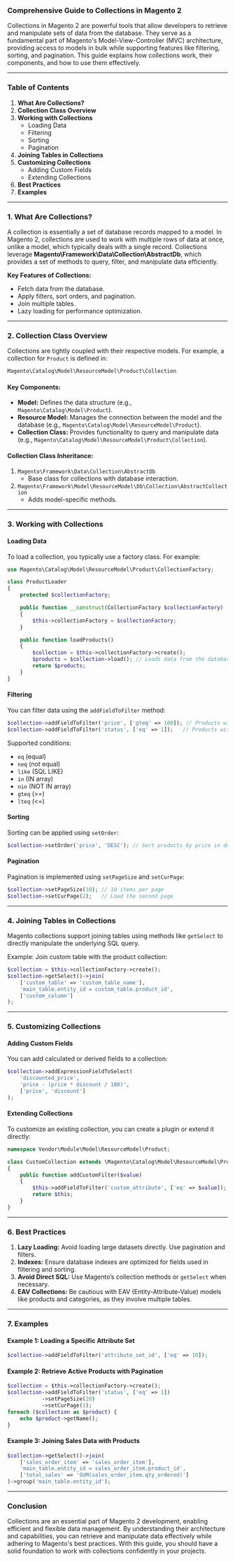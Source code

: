 ### Comprehensive Guide to Collections in Magento 2

Collections in Magento 2 are powerful tools that allow developers to retrieve and manipulate sets of data from the database. They serve as a fundamental part of Magento's Model-View-Controller (MVC) architecture, providing access to models in bulk while supporting features like filtering, sorting, and pagination. This guide explains how collections work, their components, and how to use them effectively.

---

### Table of Contents
1. **What Are Collections?**
2. **Collection Class Overview**
3. **Working with Collections**
   - Loading Data
   - Filtering
   - Sorting
   - Pagination
4. **Joining Tables in Collections**
5. **Customizing Collections**
   - Adding Custom Fields
   - Extending Collections
6. **Best Practices**
7. **Examples**

---

### 1. What Are Collections?

A collection is essentially a set of database records mapped to a model. In Magento 2, collections are used to work with multiple rows of data at once, unlike a model, which typically deals with a single record. Collections leverage **Magento\Framework\Data\Collection\AbstractDb**, which provides a set of methods to query, filter, and manipulate data efficiently.

**Key Features of Collections:**
- Fetch data from the database.
- Apply filters, sort orders, and pagination.
- Join multiple tables.
- Lazy loading for performance optimization.

---

### 2. Collection Class Overview

Collections are tightly coupled with their respective models. For example, a collection for `Product` is defined in:
```php
Magento\Catalog\Model\ResourceModel\Product\Collection
```

#### Key Components:
- **Model:** Defines the data structure (e.g., `Magento\Catalog\Model\Product`).
- **Resource Model:** Manages the connection between the model and the database (e.g., `Magento\Catalog\Model\ResourceModel\Product`).
- **Collection Class:** Provides functionality to query and manipulate data (e.g., `Magento\Catalog\Model\ResourceModel\Product\Collection`).

#### Collection Class Inheritance:
1. `Magento\Framework\Data\Collection\AbstractDb`
   - Base class for collections with database interaction.
2. `Magento\Framework\Model\ResourceModel\Db\Collection\AbstractCollection`
   - Adds model-specific methods.

---

### 3. Working with Collections

#### Loading Data
To load a collection, you typically use a factory class. For example:
```php
use Magento\Catalog\Model\ResourceModel\Product\CollectionFactory;

class ProductLoader
{
    protected $collectionFactory;

    public function __construct(CollectionFactory $collectionFactory)
    {
        $this->collectionFactory = $collectionFactory;
    }

    public function loadProducts()
    {
        $collection = $this->collectionFactory->create();
        $products = $collection->load(); // Loads data from the database
        return $products;
    }
}
```

#### Filtering
You can filter data using the `addFieldToFilter` method:
```php
$collection->addFieldToFilter('price', ['gteq' => 100]); // Products with price >= 100
$collection->addFieldToFilter('status', ['eq' => 1]);   // Products with status = 1
```

Supported conditions:
- `eq` (equal)
- `neq` (not equal)
- `like` (SQL LIKE)
- `in` (IN array)
- `nin` (NOT IN array)
- `gteq` (>=)
- `lteq` (<=)

#### Sorting
Sorting can be applied using `setOrder`:
```php
$collection->setOrder('price', 'DESC'); // Sort products by price in descending order
```

#### Pagination
Pagination is implemented using `setPageSize` and `setCurPage`:
```php
$collection->setPageSize(10); // 10 items per page
$collection->setCurPage(2);   // Load the second page
```

---

### 4. Joining Tables in Collections

Magento collections support joining tables using methods like `getSelect` to directly manipulate the underlying SQL query.

Example: Join custom table with the product collection:
```php
$collection = $this->collectionFactory->create();
$collection->getSelect()->join(
    ['custom_table' => 'custom_table_name'],
    'main_table.entity_id = custom_table.product_id',
    ['custom_column']
);
```

---

### 5. Customizing Collections

#### Adding Custom Fields
You can add calculated or derived fields to a collection:
```php
$collection->addExpressionFieldToSelect(
    'discounted_price',
    'price - (price * discount / 100)',
    ['price', 'discount']
);
```

#### Extending Collections
To customize an existing collection, you can create a plugin or extend it directly:
```php
namespace Vendor\Module\Model\ResourceModel\Product;

class CustomCollection extends \Magento\Catalog\Model\ResourceModel\Product\Collection
{
    public function addCustomFilter($value)
    {
        $this->addFieldToFilter('custom_attribute', ['eq' => $value]);
        return $this;
    }
}
```

---

### 6. Best Practices

1. **Lazy Loading:** Avoid loading large datasets directly. Use pagination and filters.
2. **Indexes:** Ensure database indexes are optimized for fields used in filtering and sorting.
3. **Avoid Direct SQL:** Use Magento’s collection methods or `getSelect` when necessary.
4. **EAV Collections:** Be cautious with EAV (Entity-Attribute-Value) models like products and categories, as they involve multiple tables.

---

### 7. Examples

#### Example 1: Loading a Specific Attribute Set
```php
$collection->addFieldToFilter('attribute_set_id', ['eq' => 10]);
```

#### Example 2: Retrieve Active Products with Pagination
```php
$collection = $this->collectionFactory->create();
$collection->addFieldToFilter('status', ['eq' => 1])
           ->setPageSize(20)
           ->setCurPage(1);
foreach ($collection as $product) {
    echo $product->getName();
}
```

#### Example 3: Joining Sales Data with Products
```php
$collection->getSelect()->join(
    ['sales_order_item' => 'sales_order_item'],
    'main_table.entity_id = sales_order_item.product_id',
    ['total_sales' => 'SUM(sales_order_item.qty_ordered)']
)->group('main_table.entity_id');
```

---

### Conclusion

Collections are an essential part of Magento 2 development, enabling efficient and flexible data management. By understanding their architecture and capabilities, you can retrieve and manipulate data effectively while adhering to Magento's best practices. With this guide, you should have a solid foundation to work with collections confidently in your projects.